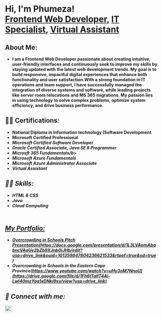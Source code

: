<h1>Hi, I'm Phumeza! <br/><a href="https://github.com/PSotshintshi">Frontend Web Developer</a>, <a href="https://www.linkedin.com/in/PhumezaSotshintshi/">IT Specialist</a>, <a href="https://www.linkedin.com/in/PhumezaSotshintshi/">Virtual Assistant</a></h1>

<h2>About Me:</h2>

- <b>I am a Frontend Web Developer passionate about creating intuitive, user-friendly interfaces and continuously seek to improve my skills by staying updated with the latest web development trends. My goal is to build responsive, impactful digital experiences that enhance both functionality and user satisfaction.With a strong foundation in IT operations and team support, I have successfully managed the integration of diverse systems and software, while leading projects like server room relocations and MS 365 migrations. My passion lies in using technology to solve complex problems, optimize system efficiency, and drive business performance.
</b>   
<h2>👨‍💻 Certifications:</h2>

- <b> National Diploma in Information technology (Software Development</b>
- <b> Microsoft Certified Professional</b><i>
- <b> Microsoft Certified Software Developer</b>
- <b> Oracle Certified Associate, Java SE 8 Programmer</b>
- <b> Microsft 365 Fundamentals/b>
- <b> Microsoft Azure Fundamentals</b>
- <b> Microsoft Azure Administrator Associate</b>
- <b> Virtual Assistant</b>
    
<h2>👨‍💻 Skills:</h2>

- <b> HTML & CSS </b>
- <b> Java </b>
- <b> Cloud Computing</b>
<h2> <br/><a href="https://sites.google.com/view/phumeza-sotshintshi/my-portfolio"> My Portfolio:</h2>

- Overcrowding in Schools Pitch Presentation(https://docs.google.com/presentation/d/1L3LVAomAbqbncVAaUe2bZb9XJnb0iJHb/edit?usp=drive_link&ouid=101359847804236621533&rtpof=true&sd=true)
- Overcrowding in Schools in the Eastern Cape Province(https://www.youtube.com/watch?v=uHy3oM7NnoU](https://drive.google.com/file/d/1Fh6tTalIT4Ai-Lwl40mzYaa1xDNki9xy/view?usp=drive_link)
  

<h2> 🤳 Connect with me:</h2>

[<img align="left" alt="PhumezaSotshintshi | LinkedIn" width="22px" src="https://cdn.jsdelivr.net/npm/simple-icons@v3/icons/linkedin.svg" />][linkedin]


[twitter]: https://twitter.com/joshmadakor
[youtube]: https://www.youtube.com/c/joshmadakor
[instagram]: https://www.instagram.com/joshmadakor/
[linkedin]: https://linkedin.com/in/joshmadakor

<!--
**joshmadakor1/joshmadakor1** is a ✨ _special_ ✨ repository because its `README.md` (this file) appears on your GitHub profile.

Here are some ideas to get you started:

- 🔭 I’m currently working on ...
- 🌱 I’m currently learning ...
- 👯 I’m looking to collaborate on ...
- 🤔 I’m looking for help with ...
- 💬 Ask me about ...
- 📫 How to reach me: ...
- 😄 Pronouns: ...
- ⚡ Fun fact: ...
-->

